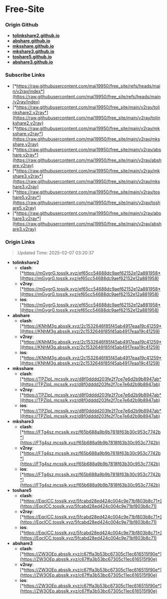 # Free-Site

### Origin Github

- [**tolinkshare2.github.io**](https://github.com/tolinkshare2/tolinkshare2.github.io)
- [**abshare.github.io**](https://github.com/abshare/abshare.github.io)
- [**mksshare.github.io**](https://github.com/mksshare/mksshare.github.io)
- [**mkshare3.github.io**](https://github.com/mkshare3/mkshare3.github.io)
- [**toshare5.github.io**](https://github.com/toshare5/toshare5.github.io)
- [**abshare3.github.io**](https://github.com/abshare3/abshare3.github.io)

### Subscribe Links

- [*https://raw.githubusercontent.com/mai19950/free_site/refs/heads/main/v2ray/index*](https://raw.githubusercontent.com/mai19950/free_site/refs/heads/main/v2ray/index)
- [*https://raw.githubusercontent.com/mai19950/free_site/main/v2ray/tolinkshare2.v2ray*](https://raw.githubusercontent.com/mai19950/free_site/main/v2ray/tolinkshare2.v2ray)
- [*https://raw.githubusercontent.com/mai19950/free_site/main/v2ray/mksshare.v2ray*](https://raw.githubusercontent.com/mai19950/free_site/main/v2ray/mksshare.v2ray)
- [*https://raw.githubusercontent.com/mai19950/free_site/main/v2ray/abshare.v2ray*](https://raw.githubusercontent.com/mai19950/free_site/main/v2ray/abshare.v2ray)
- [*https://raw.githubusercontent.com/mai19950/free_site/main/v2ray/mkshare3.v2ray*](https://raw.githubusercontent.com/mai19950/free_site/main/v2ray/mkshare3.v2ray)
- [*https://raw.githubusercontent.com/mai19950/free_site/main/v2ray/toshare5.v2ray*](https://raw.githubusercontent.com/mai19950/free_site/main/v2ray/toshare5.v2ray)
- [*https://raw.githubusercontent.com/mai19950/free_site/main/v2ray/abshare3.v2ray*](https://raw.githubusercontent.com/mai19950/free_site/main/v2ray/abshare3.v2ray)

### Origin Links

> Updated Time: 2025-02-07 03:20:37

- **tolinkshare2**
  - **clash**: [*https://mGvgrG.tosslk.xyz/ef65cc54688dc9aef62152e12a881958*](https://mGvgrG.tosslk.xyz/ef65cc54688dc9aef62152e12a881958)
  - **v2ray**: [*https://mGvgrG.tosslk.xyz/ef65cc54688dc9aef62152e12a881958*](https://mGvgrG.tosslk.xyz/ef65cc54688dc9aef62152e12a881958)
  - **ios**: [*https://mGvgrG.tosslk.xyz/ef65cc54688dc9aef62152e12a881958*](https://mGvgrG.tosslk.xyz/ef65cc54688dc9aef62152e12a881958)
- **abshare**
  - **clash**: [*https://KNhM3g.absslk.xyz/2c1532646f85f45ab4917eaa19c41259*](https://KNhM3g.absslk.xyz/2c1532646f85f45ab4917eaa19c41259)
  - **v2ray**: [*https://KNhM3g.absslk.xyz/2c1532646f85f45ab4917eaa19c41259*](https://KNhM3g.absslk.xyz/2c1532646f85f45ab4917eaa19c41259)
  - **ios**: [*https://KNhM3g.absslk.xyz/2c1532646f85f45ab4917eaa19c41259*](https://KNhM3g.absslk.xyz/2c1532646f85f45ab4917eaa19c41259)
- **mksshare**
  - **clash**: [*https://TPZIpL.mcsslk.xyz/d8f0dddd203fe2f7ce7e6d2b9b8947ab*](https://TPZIpL.mcsslk.xyz/d8f0dddd203fe2f7ce7e6d2b9b8947ab)
  - **v2ray**: [*https://TPZIpL.mcsslk.xyz/d8f0dddd203fe2f7ce7e6d2b9b8947ab*](https://TPZIpL.mcsslk.xyz/d8f0dddd203fe2f7ce7e6d2b9b8947ab)
  - **ios**: [*https://TPZIpL.mcsslk.xyz/d8f0dddd203fe2f7ce7e6d2b9b8947ab*](https://TPZIpL.mcsslk.xyz/d8f0dddd203fe2f7ce7e6d2b9b8947ab)
- **mkshare3**
  - **clash**: [*https://FTg4sz.mcsslk.xyz/f65b688a9b9b7818f63b30c953c7742b*](https://FTg4sz.mcsslk.xyz/f65b688a9b9b7818f63b30c953c7742b)
  - **v2ray**: [*https://FTg4sz.mcsslk.xyz/f65b688a9b9b7818f63b30c953c7742b*](https://FTg4sz.mcsslk.xyz/f65b688a9b9b7818f63b30c953c7742b)
  - **ios**: [*https://FTg4sz.mcsslk.xyz/f65b688a9b9b7818f63b30c953c7742b*](https://FTg4sz.mcsslk.xyz/f65b688a9b9b7818f63b30c953c7742b)
- **toshare5**
  - **clash**: [*https://EqclCC.tosslk.xyz/5fcabd28ed424c004c9e71bf803b8c71*](https://EqclCC.tosslk.xyz/5fcabd28ed424c004c9e71bf803b8c71)
  - **v2ray**: [*https://EqclCC.tosslk.xyz/5fcabd28ed424c004c9e71bf803b8c71*](https://EqclCC.tosslk.xyz/5fcabd28ed424c004c9e71bf803b8c71)
  - **ios**: [*https://EqclCC.tosslk.xyz/5fcabd28ed424c004c9e71bf803b8c71*](https://EqclCC.tosslk.xyz/5fcabd28ed424c004c9e71bf803b8c71)
- **abshare3**
  - **clash**: [*https://ZW3OEp.absslk.xyz/c67ffa3b53bc67305c11ec616515f90e*](https://ZW3OEp.absslk.xyz/c67ffa3b53bc67305c11ec616515f90e)
  - **v2ray**: [*https://ZW3OEp.absslk.xyz/c67ffa3b53bc67305c11ec616515f90e*](https://ZW3OEp.absslk.xyz/c67ffa3b53bc67305c11ec616515f90e)
  - **ios**: [*https://ZW3OEp.absslk.xyz/c67ffa3b53bc67305c11ec616515f90e*](https://ZW3OEp.absslk.xyz/c67ffa3b53bc67305c11ec616515f90e)
